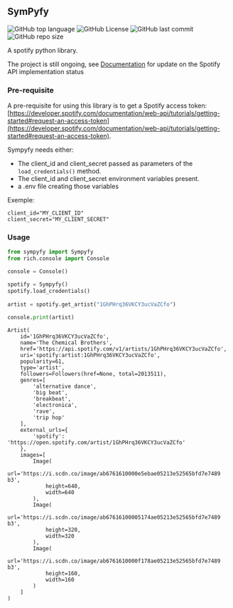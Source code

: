 ## SymPyfy ##
![GitHub top language](https://img.shields.io/github/languages/top/acpirience/sympyfy?style=flat) ![GitHub License](https://img.shields.io/github/license/acpirience/sympyfy?style=flat) ![GitHub last commit](https://img.shields.io/github/last-commit/acpirience/sympyfy) ![GitHub repo size](https://img.shields.io/github/repo-size/acpirience/sympyfy?style=flat)


A spotify python library.

The project is still ongoing, see [Documentation](https://acpirience.github.io/sympyfy/) for update on the Spotify API implementation status

### Pre-requisite ###
A pre-requisite for using this library is to get a Spotify access token: [https://developer.spotify.com/documentation/web-api/tutorials/getting-started#request-an-access-token](https://developer.spotify.com/documentation/web-api/tutorials/getting-started#request-an-access-token).

Sympyfy needs either:  

- The client_id and client_secret passed as parameters of the `load_credentials()` method.
- The client_id and client_secret environment variables present.
- a .env file creating those variables

Exemple:
```
client_id="MY_CLIENT_ID"
client_secret="MY_CLIENT_SECRET"
```

### Usage ###
``` py
from sympyfy import Sympyfy
from rich.console import Console

console = Console()

spotify = Sympyfy()
spotify.load_credentials()
    
artist = spotify.get_artist("1GhPHrq36VKCY3ucVaZCfo")
    
console.print(artist)
```
```
Artist(
    id='1GhPHrq36VKCY3ucVaZCfo',
    name='The Chemical Brothers',
    href='https://api.spotify.com/v1/artists/1GhPHrq36VKCY3ucVaZCfo',
    uri='spotify:artist:1GhPHrq36VKCY3ucVaZCfo',
    popularity=61,
    type='artist',
    followers=Followers(href=None, total=2013511),
    genres=[
        'alternative dance',
        'big beat',
        'breakbeat',
        'electronica',
        'rave',
        'trip hop'
    ],
    external_urls={
        'spotify': 'https://open.spotify.com/artist/1GhPHrq36VKCY3ucVaZCfo'
    },
    images=[
        Image(
            url='https://i.scdn.co/image/ab6761610000e5ebae05213e52565bfd7e7489
b3',
            height=640,
            width=640
        ),
        Image(
            url='https://i.scdn.co/image/ab67616100005174ae05213e52565bfd7e7489
b3',
            height=320,
            width=320
        ),
        Image(
            url='https://i.scdn.co/image/ab6761610000f178ae05213e52565bfd7e7489
b3',
            height=160,
            width=160
        )
    ]
)
```